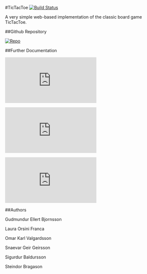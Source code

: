 #TicTacToe
[![Build Status](https://travis-ci.org/BTFC/ticTacToe.png)](https://travis-ci.org/BTFC/ticTacToe)

A very simple web-based implementation of the classic board game TicTacToe.

##Github Repository

[![Repo](https://github.com/BTFC/ticTacToe)](https://github.com/BTFC/ticTacToe)

##Further Documentation

[![Design Report](http://82.221.50.162/design_report.html)](http://82.221.50.162/design_report.html)

[![Development Manual](http://82.221.50.162/development_manual.html)](http://82.221.50.162/development_manual.html)

[![Administration Manual](http://82.221.50.162/administration_manual.html)](http://82.221.50.162/administration_manual.html)

##Authors

Gudmundur Ellert Bjornsson

Laura Orsini Franca

Omar Karl Valgardsson

Snaevar Geir Geirsson

Sigurdur Baldursson

Steindor Bragason
